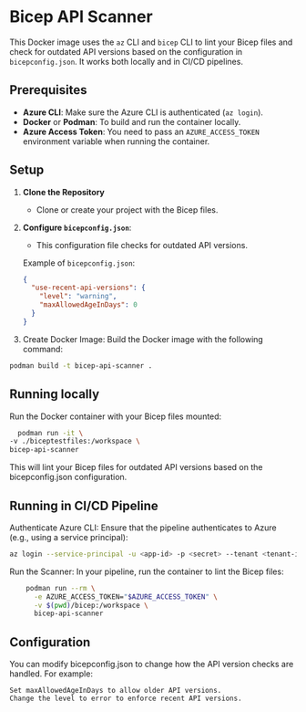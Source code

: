 # Bicep API Scanner

This Docker image uses the `az` CLI and `bicep` CLI to lint your Bicep files and check for outdated API versions based on the configuration in `bicepconfig.json`. It works both locally and in CI/CD pipelines.

## Prerequisites

- **Azure CLI**: Make sure the Azure CLI is authenticated (`az login`).
- **Docker** or **Podman**: To build and run the container locally.
- **Azure Access Token**: You need to pass an `AZURE_ACCESS_TOKEN` environment variable when running the container.

## Setup

1. **Clone the Repository**
   - Clone or create your project with the Bicep files.

2. **Configure `bicepconfig.json`**:
   - This configuration file checks for outdated API versions.

   Example of `bicepconfig.json`:

   ```json
   {
     "use-recent-api-versions": {
       "level": "warning",
       "maxAllowedAgeInDays": 0
     }
   }

3. Create Docker Image: Build the Docker image with the following command:

  ```bash
  podman build -t bicep-api-scanner .
  ```
## Running locally

Run the Docker container with your Bicep files mounted:
  ```bash
    podman run -it \
  -v ./biceptestfiles:/workspace \
  bicep-api-scanner
  ```
This will lint your Bicep files for outdated API versions based on the bicepconfig.json configuration.
## Running in CI/CD Pipeline
  
  Authenticate Azure CLI: Ensure that the pipeline authenticates to Azure (e.g., using a service principal):
```bash
az login --service-principal -u <app-id> -p <secret> --tenant <tenant-id>
```
Run the Scanner: In your pipeline, run the container to lint the Bicep files:
```bash
    podman run --rm \
      -e AZURE_ACCESS_TOKEN="$AZURE_ACCESS_TOKEN" \
      -v $(pwd)/bicep:/workspace \
      bicep-api-scanner
```
## Configuration

You can modify bicepconfig.json to change how the API version checks are handled. For example:

    Set maxAllowedAgeInDays to allow older API versions.
    Change the level to error to enforce recent API versions.
